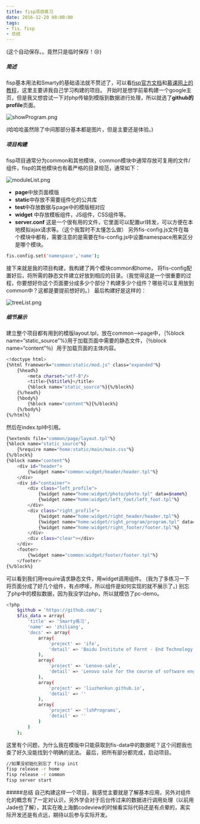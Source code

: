 ```yaml
---
title: fisp项目练习
date: 2016-12-20 00:00:00
tags:
- fis、fisp
- 总结
---
```


(这个自动保存。。竟然只是临时保存！😢)
##### 简述
fisp基本用法和Smarty的基础语法就不赘述了，可以看[fisp官方文档](http://fex-team.github.io/fis-plus/)和[慕课网上的教程](http://www.imooc.com/learn/69)，这里主要讲我自己学习构建的项目。
开始时是想学前辈构建一个google主页，但是我又想尝试一下对php传输到模版到数据进行处理，所以就选了**github的profile**页面。

<!-- more -->

![showProgram.png](/images/20170118/3.png)

(哈哈哈虽然除了中间那部分基本都是图片，但是主要还是体验。)

##### 项目构建
fisp项目通常分为common和其他模块，common模块中通常存放可复用的文件/组件，fisp的其他模块也有着严格的目录规范，通常如下：

![moduleList.png](/images/20170118/4.png)
- **page**中放页面模版
- **static**中存放不需要组件化的公共库
- **test**中存放数据与page中的模版相对应
- **widget** 中存放模板组件，JS组件，CSS组件等。
- **server.conf** 这是一个很有用的文件，它里面可以配置url转发，可以方便在本地模拟ajax请求等。（这个我暂时不太懂怎么做）
另外fis-config.js文件在每个模块中都有，需要注意的是需要在fis-config.js中设置namespace用来区分是哪个模块。
```bash
fis.config.set('namespace','name');
```
接下来就是我的项目构建，我构建了两个模块common和home， 将fis-config配置好后，将所需的静态文件建立好放到相应的目录。（我觉得这是一个很重要的过程，你要想好你这个页面要分成多少个部分？构建多少个组件？哪些可以复用放到common中？这都是要提前想好的。）
最后构建好是这样的：

![treeList.png](/images/20170118/5.png)


##### 细节展示
建立整个项目都有用到的模版layout.tpl，放在common—>page中，｛%block name=“static_source”%}用于加载页面中需要的静态文件，｛％block name=“content”％｝用于加载页面的主体内容。
```bash
<!doctype html>
{%html framework="common:static/mod.js" class="expanded"%}
	{%head%}
		<meta charset="utf-8"/>
		<title>{%$title%}</title>
		{%block name="static_source"%}{%/block%}
	{%/head%}
	{%body%}
		{%block name="content"%}{%/block%}
	{%/body%}
{%/html%}
```
然后在index.tpl中引用。
```bash
{%extends file="common/page/layout.tpl"%}
{%block name="static_source"%}
	{%require name="home:static/main/main.css"%}
{%/block%}
{%block name="content"%}
	<div id="header">
		{%widget name="common:widget/header/header.tpl"%}
	</div>
	<div id="container">
		<div class="left_profile">
			{%widget name="home:widget/photo/photo.tpl" data=$name%}
			{%widget name="home:widget/left_foot/left_foot.tpl"%}
		</div>
		<div class="right_profile">
			{%widget name="home:widget/right_header/header.tpl"%}
			{%widget name="home:widget/right_program/program.tpl" data=$docs%}
			{%widget name="home:widget/right_footer/footer.tpl"%}
		</div>
		<div class="clear"></div>
	</div>
	<footer>
		{%widget name="common:widget/footer/footer.tpl"%}
	</footer>
{%/block%}
```
可以看到我们用require请求静态文件，用widget调用组件。
(我为了多练习一下将页面分成了好几个组件，有点啰嗦，所以组件是如何实现的就不展示了。)
别忘了php中的模拟数据，因为我没学过php，所以就模仿了pc-demo。
```bash
<?php
	$github = 'https://github.com/';
	$fis_data = array(
		'title' => 'Smarty练习',
		'name' => 'zhiliang',
		'docs' => array(
			array(
				'project' => 'ife',
				'detail' => 'Baidu Institute of Fornt - End Technology'
			),
			array(
				'project' => 'Lenovo-sale',
				'detail' => 'Lenovo sale for the course of software engineering'
			),
			array(
				'project' => 'liuzhenkun.github.io',
				'detail' => ''
			),
			array(
				'project' => 'lshPrograms',
				'detail' => ''
			)
		)
	);
```
这里有个问题，为什么我在模版中只能获取到fis-data中的数据呢？这个问题我也查了好久没能找到个明确的说法。
最后，把所有部分都完成，启动项目。
```bash
//如果没初始化别忘了 fisp init
fisp release -r home
fisp release -r common
fisp server start
```
#####总结
自己构建这样一个项目，我感觉主要就是了解基本应用，另外对组件化的概念有了一定对认识，另外学会对于后台传过来的数据进行调用处理（以前用Jade也了解），其实在晚上海鹏codeview的时候看实际代码还是有点晕的，离实际开发还是有点远，期待以后参与实际开发。
